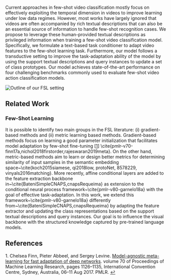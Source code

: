 
<!-- You can use the [editor on GitHub](https://github.com/ojedaf/tnt_site/edit/gh-pages/index.md) to maintain and preview the content for your website in Markdown files.

Whenever you commit to this repository, GitHub Pages will run [Jekyll](https://jekyllrb.com/) to rebuild the pages in your site, from the content in your Markdown files. -->

Current approaches in few-shot video classification mostly focus on effectively exploiting the temporal dimension in videos to improve learning under low data regimes. However, most works have largely ignored that videos are often accompanied by rich textual descriptions that can also be an essential source of information to handle few-shot recognition cases. We propose to leverage these human-provided textual descriptions as privileged information when training a few-shot video classification model. Specifically, we formulate a text-based task conditioner to adapt video features to the few-shot learning task. Furthermore, our model follows a transductive setting to improve the task-adaptation ability of the model by using the support textual descriptions and query instances to update a set of class prototypes. Our model achieves state-of-the-art performance on four challenging benchmarks commonly used to evaluate few-shot video action classification models.

![Outline of our FSL setting](/tnt_site/imgs/teaser_fig.png)

## Related Work

### Few-Shot Learning

It is possible to identify two main groups in the FSL literature: (i) gradient-based methods and (ii) metric learning based methods. Gradient-based methods focus on learning a good parameter initialization that facilitates model adaptation by few-shot fine-tuning [<a id="footnote-1-ref" href="#footnote-1" title="link to footnote">1</a>] \cite{pmlr-v70-finn17a,nichol2018firstorder,rajeswaran2019meta}. On the other hand, metric-based methods aim to learn or design better metrics for determining similarity of input samples in the semantic embedding space~\cite{koch2015siamese, qi2018low, protoNet, 8578229, vinyals2016matching}. More recently, affine conditional layers are added to the feature extraction backbone in~\cite{BateniSimpleCNAPS,cnapsRequeima} as extension to the conditional neural process framework~\cite{pmlr-v80-garnelo18a} with the goal of effective task-adaptation. In this work, we extend this framework~\cite{pmlr-v80-garnelo18a} differently from~\cite{BateniSimpleCNAPS,cnapsRequeima} by adapting the feature extractor and updating the class representations based on the support textual descriptions and query instances. Our goal is to influence the visual backbone with the structured knowledge captured by pre-trained language models.

## References

<p id="footnote-1">
   1. Chelsea Finn, Pieter Abbeel, and Sergey Levine. <a href="http://proceedings.mlr.press/v70/finn17a.html" title="link to footnote">Model-agnostic meta-learning for fast adaptation of deep networks</a>. volume 70 of Proceedings of Machine Learning Research, pages 1126–1135, International Convention Centre, Sydney, Australia, 06–11 Aug 2017. PMLR.
      <a href="#footnote-1-ref" title="return to text">&#8617;</a> 
</p>
<!-- Markdown is a lightweight and easy-to-use syntax for styling your writing. It includes conventions for

```markdown
Syntax highlighted code block

# Header 1
## Header 2
### Header 3

- Bulleted
- List

1. Numbered
2. List

**Bold** and _Italic_ and `Code` text

[Link](url) and ![Image](src)
```

For more details see [Basic writing and formatting syntax](https://docs.github.com/en/github/writing-on-github/getting-started-with-writing-and-formatting-on-github/basic-writing-and-formatting-syntax).

## Jekyll Themes

Your Pages site will use the layout and styles from the Jekyll theme you have selected in your [repository settings](https://github.com/ojedaf/tnt_site/settings/pages). The name of this theme is saved in the Jekyll `_config.yml` configuration file.

## Support or Contact

Having trouble with Pages? Check out our [documentation](https://docs.github.com/categories/github-pages-basics/) or [contact support](https://support.github.com/contact) and we’ll help you sort it out.
 -->
